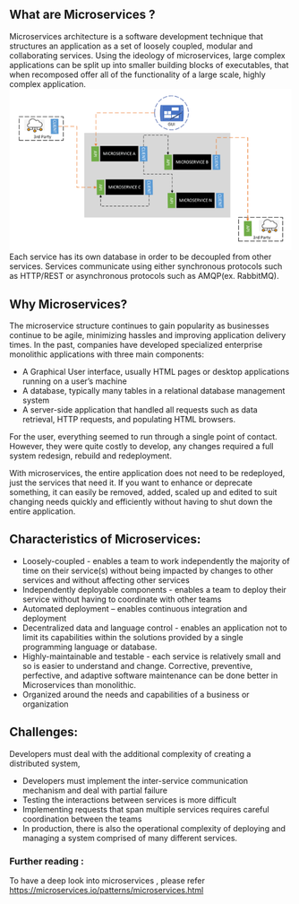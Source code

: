 ## What are Microservices ?
Microservices architecture is a software development technique that structures an application as a set of loosely coupled, modular and collaborating services.
Using the ideology of microservices, large complex applications can be split up into smaller building blocks of executables, that when recomposed offer all of the functionality of a large scale, highly complex application. 
 ![Microservice](./pictures/MicroService.PNG)  
Each service has its own database in order to be decoupled from other services. Services communicate using either synchronous protocols such as HTTP/REST or asynchronous protocols such as AMQP(ex. RabbitMQ). 

## Why Microservices?
The microservice structure continues to gain popularity as businesses continue to be agile, minimizing hassles and improving application delivery times.
In the past, companies have developed specialized enterprise monolithic applications with three main components:
- A Graphical User interface, usually HTML pages or desktop applications running on a user’s machine
- A database, typically many tables in a relational database management system
- A server-side application that handled all requests such as data retrieval, HTTP requests, and populating HTML browsers.

For the user, everything seemed to run through a single point of contact. However, they were quite costly to develop, any changes required a full system redesign, rebuild and redeployment. 

With microservices, the entire application does not need to be redeployed, just the services that need it. If you want to enhance or deprecate something, it can easily be removed, added, scaled up and edited to suit changing needs quickly and efficiently without having to shut down the entire application.

## Characteristics of Microservices:
- Loosely-coupled - enables a team to work independently the majority of time on their service(s) without being impacted by changes to other services and without affecting other services
- Independently deployable components - enables a team to deploy their service without having to coordinate with other teams
- Automated deployment – enables continuous integration and deployment
- Decentralized data and language control - enables an application not to limit its capabilities within the solutions provided by a single programming language or database.
- Highly-maintainable and testable - each service is relatively small and so is easier to understand and change. Corrective, preventive, perfective, and adaptive software maintenance can be done better in Microservices than monolithic.
- Organized around the needs and capabilities of a business or organization

## Challenges:
Developers must deal with the additional complexity of creating a distributed system,
- Developers must implement the inter-service communication mechanism and deal with partial failure
- Testing the interactions between services is more difficult
- Implementing requests that span multiple services requires careful coordination between the teams
- In production, there is also the operational complexity of deploying and managing a system comprised of many different services.

### Further reading :
To have a deep look into microservices , please refer https://microservices.io/patterns/microservices.html
